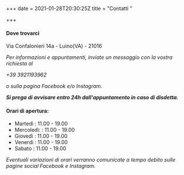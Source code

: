 +++
date = 2021-01-28T20:30:25Z
title = "Contatti "

+++
#### Dove trovarci

Via Confalonieri 14a - Luino(VA) - 21016

_Per informazioni e appuntamenti, inviate un messaggio con la vostra richiesta al_

_+39 3921193962_

_o sulla pagina Facebook e/o Instagram._

**_Si prega di avvisare entro 24h dall'appuntamento in caso di disdetta._**

#### Orari di apertura:

* Martedì : 11.00 - 19.00
* Mercoledì:  : 11.00 - 19.00
* Giovedì : 11.00 - 19.00
* Venerdì : 11.00 - 19.00
* Sabato : 11.00 - 19.00

_Eventuali variazioni di orari verranno comunicate a tempo debito sulle pagine social Facebook e Instagram._